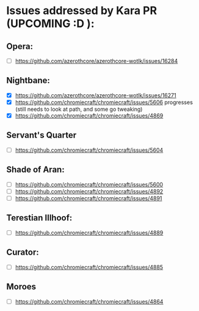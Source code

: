 # Issues addressed by Kara PR (UPCOMING :D ):

## Opera:
- [ ] https://github.com/azerothcore/azerothcore-wotlk/issues/16284
## Nightbane:
- [x] https://github.com/azerothcore/azerothcore-wotlk/issues/16271
- [x] https://github.com/chromiecraft/chromiecraft/issues/5606 progresses (still needs to look at path, and some go tweaking)
- [x] https://github.com/chromiecraft/chromiecraft/issues/4869
## Servant's Quarter
- [ ] https://github.com/chromiecraft/chromiecraft/issues/5604
## Shade of Aran:
- [ ] https://github.com/chromiecraft/chromiecraft/issues/5600
- [ ] https://github.com/chromiecraft/chromiecraft/issues/4892
- [ ] https://github.com/chromiecraft/chromiecraft/issues/4891
## Terestian Illhoof:
- [ ] https://github.com/chromiecraft/chromiecraft/issues/4889
## Curator:
- [ ] https://github.com/chromiecraft/chromiecraft/issues/4885
## Moroes
- [ ] https://github.com/chromiecraft/chromiecraft/issues/4864
